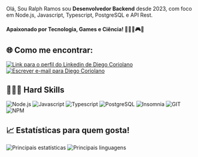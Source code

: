 Olá, Sou Ralph Ramos sou **Desenvolvedor Backend** desde 2023, com foco em Node.js, Javascript, Typescript, PostgreSQL e API Rest.

#### Apaixonado por Tecnologia, Games e Ciência! 👨🏻‍💻🎮🔭


## 🌐 Como me encontrar:

[![Link para o perfil do Linkedin de Diego Coriolano](https://img.shields.io/badge/LinkedIn-0A66C2.svg?style=for-the-badge&logo=LinkedIn&logoColor=white)](https://www.linkedin.com/in/ralphcajazeira/)
[![Escrever e-mail para Diego Coriolano](https://img.shields.io/badge/Gmail-EA4335.svg?style=for-the-badge&logo=Gmail&logoColor=white)](ralphmtk@gmail.com)

## 👨🏻‍💻 Hard Skills

![Node.js](https://img.shields.io/badge/Node.js-339933.svg?style=for-the-badge&logo=nodedotjs&logoColor=white)
![Javascript](https://img.shields.io/badge/JavaScript-F7DF1E.svg?style=for-the-badge&logo=JavaScript&logoColor=black)
![Typescript](https://img.shields.io/badge/TypeScript-3178C6.svg?style=for-the-badge&logo=TypeScript&logoColor=white)
![PostgreSQL](https://img.shields.io/badge/PostgreSQL-4169E1.svg?style=for-the-badge&logo=PostgreSQL&logoColor=white)
![Insomnia](https://img.shields.io/badge/Insomnia-4000BF.svg?style=for-the-badge&logo=Insomnia&logoColor=white)
![GIT](https://img.shields.io/badge/Git-F05032.svg?style=for-the-badge&logo=Git&logoColor=white)
![NPM](https://img.shields.io/badge/npm-CB3837.svg?style=for-the-badge&logo=npm&logoColor=white)


## 📈 Estatísticas para quem gosta!

![Principais estatísticas](https://github-readme-stats.vercel.app/api?username=RalphCajazeira&layout=compact&theme=dracula&show_icons=true&custom_title=Principais%20Estatisticas)
![Principais linguagens](https://github-readme-stats.vercel.app/api/top-langs/?username=RalphCajazeira&theme=dracula&show_icons=true&custom_title=Linguagens%20mais%20usadas)
